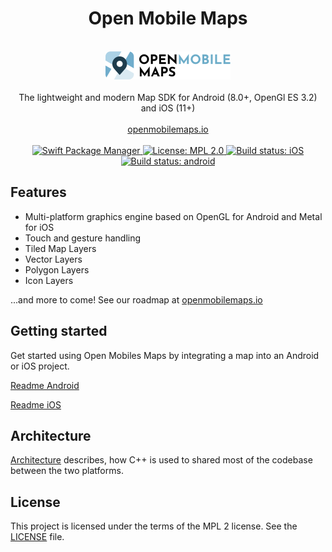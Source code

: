 <h1 align="center">Open Mobile Maps</h1>
<br />
<div align="center">
  <img width="200" height="45" src="logo.svg" />
  <br />
  <br />
  The lightweight and modern Map SDK for Android (8.0+, OpenGl ES 3.2) and iOS (11+)
  <br />
  <br />
  <a href="https://openmobilemaps.io/">openmobilemaps.io</a>
</div>
<br />

<div align="center">
    <!-- SPM -->
    <a href="https://github.com/apple/swift-package-manager">
      <img alt="Swift Package Manager"
      src="https://img.shields.io/badge/SPM-%E2%9C%93-brightgreen.svg?style=flat">
    </a>
    <!-- License -->
    <a href="https://github.com/openmobilemaps/maps-core/blob/master/LICENSE">
      <img alt="License: MPL 2.0"
      src="https://img.shields.io/badge/License-MPL%202.0-brightgreen.svg">
    </a>
    <!-- iOS Build -->
    <a href="https://github.com/openmobilemaps/maps-core/actions/workflows/ios.yml">
      <img alt="Build status: iOS"
      src="https://github.com/openmobilemaps/maps-core/actions/workflows/ios.yml/badge.svg">
    </a>
    <!-- android Build -->
    <a href="https://github.com/openmobilemaps/maps-core/actions/workflows/android.yml">
      <img alt="Build status: android"
      src="https://github.com/openmobilemaps/maps-core/actions/workflows/android.yml/badge.svg">
    </a>
</div>


## Features
* Multi-platform graphics engine based on OpenGL for Android and Metal for iOS
* Touch and gesture handling
* Tiled Map Layers
* Vector Layers
* Polygon Layers
* Icon Layers

...and more to come! See our roadmap at [openmobilemaps.io](https://openmobilemaps.io)

## Getting started

Get started using Open Mobiles Maps by integrating a map into an Android or iOS project.

[Readme Android](./android/)

[Readme iOS](./ios/)


## Architecture

[Architecture](./architecture.md) describes, how C++ is used to shared most of the codebase between the two platforms.

## License
This project is licensed under the terms of the MPL 2 license. See the [LICENSE](LICENSE) file.
